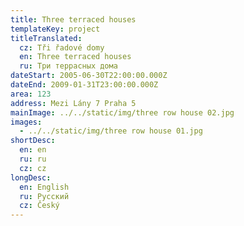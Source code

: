 ```yaml
---
title: Three terraced houses
templateKey: project
titleTranslated:
  cz: Tři řadové domy
  en: Three terraced houses
  ru: Три террасных дома
dateStart: 2005-06-30T22:00:00.000Z
dateEnd: 2009-01-31T23:00:00.000Z
area: 123
address: Mezi Lány 7 Praha 5
mainImage: ../../static/img/three row house 02.jpg
images:
  - ../../static/img/three row house 01.jpg
shortDesc:
  en: en
  ru: ru
  cz: cz
longDesc:
  en: English
  ru: Русский
  cz: Český
---
```

